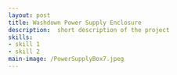 ```yaml
---
layout: post
title: Washdown Power Supply Enclosure
description:  short description of the project
skills: 
- skill 1
- skill 2
main-image: /PowerSupplyBox7.jpeg
---
```

